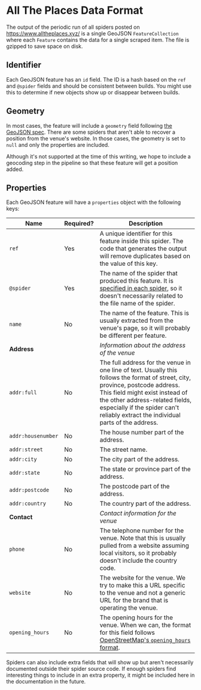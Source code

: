 # All The Places Data Format

The output of the periodic run of all spiders posted on https://www.alltheplaces.xyz/ is a single GeoJSON `FeatureCollection` where each `Feature` contains the data for a single scraped item. The file is gzipped to save space on disk.

## Identifier

Each GeoJSON feature has an `id` field. The ID is a hash based on the `ref` and `@spider` fields and should be consistent between builds. You might use this to determine if new objects show up or disappear between builds.

## Geometry

In most cases, the feature will include a `geometry` field following [the GeoJSON spec](https://tools.ietf.org/html/rfc7946#section-3.1). There are some spiders that aren't able to recover a position from the venue's website. In those cases, the geometry is set to `null` and only the properties are included.

Although it's not supported at the time of this writing, we hope to include a geocoding step in the pipeline so that these feature will get a position added.

## Properties

Each GeoJSON feature will have a `properties` object with the following keys:

| Name | Required? | Description |
|---|---|---|
| `ref`              | Yes | A unique identifier for this feature inside this spider. The code that generates the output will remove duplicates based on the value of this key.
| `@spider`          | Yes | The name of the spider that produced this feature. It is [specified in each spider](https://github.com/alltheplaces/alltheplaces/blob/11d9be56515ef0f6419e001b1950f69d28d4f400/locations/spiders/apple.py#L9), so it doesn't necessarily related to the file name of the spider.
| `name`             | No  | The name of the feature. This is usually extracted from the venue's page, so it will probably be different per feature.
| **Address**        |     | _Information about the address of the venue_
| `addr:full`        | No  | The full address for the venue in one line of text. Usually this follows the format of street, city, province, postcode address. This field might exist instead of the other address-related fields, especially if the spider can't reliably extract the individual parts of the address.
| `addr:housenumber` | No  | The house number part of the address.
| `addr:street`      | No  | The street name.
| `addr:city`        | No  | The city part of the address.
| `addr:state`       | No  | The state or province part of the address.
| `addr:postcode`    | No  | The postcode part of the address.
| `addr:country`     | No  | The country part of the address.
| **Contact**        |     | _Contact information for the venue_
| `phone`            | No  | The telephone number for the venue. Note that this is usually pulled from a website assuming local visitors, so it probably doesn't include the country code.
| `website`          | No  | The website for the venue. We try to make this a URL specific to the venue and not a generic URL for the brand that is operating the venue.
| `opening_hours`    | No  | The opening hours for the venue. When we can, the format for this field follows [OpenStreetMap's `opening_hours` format](https://wiki.openstreetmap.org/wiki/Key:opening_hours#Examples).

Spiders can also include extra fields that will show up but aren't necessarily documented outside their spider source code. If enough spiders find interesting things to include in an extra property, it might be included here in the documentation in the future.
